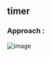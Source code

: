 ## timer

### Approach :



![image](https://github.com/parthhhhh21/picoCTF-writeups/assets/148140667/bcf67d89-efcc-4321-b8bc-4ec35650b9ea)
